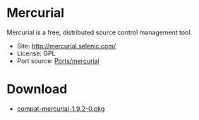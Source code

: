 # Mercurial #
Mercurial is a free, distributed source control management tool.
  * Site: http://mercurial.selenic.com/
  * License: GPL
  * Port source: [Ports/mercurial](http://code.google.com/p/rudix/source/browse/Ports/mercurial)

# Download #
  * [compat-mercurial-1.9.2-0.pkg](http://rudix.googlecode.com/files/compat-mercurial-1.9.2-0.pkg)